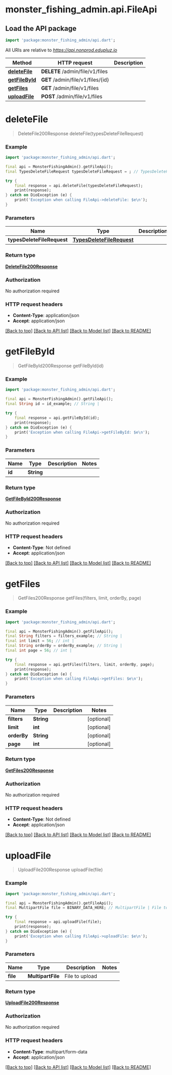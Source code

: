 # monster_fishing_admin.api.FileApi

## Load the API package
```dart
import 'package:monster_fishing_admin/api.dart';
```

All URIs are relative to *https://api.nonprod.edupluz.io*

Method | HTTP request | Description
------------- | ------------- | -------------
[**deleteFile**](FileApi.md#deletefile) | **DELETE** /admin/file/v1/files | 
[**getFileById**](FileApi.md#getfilebyid) | **GET** /admin/file/v1/files/{id} | 
[**getFiles**](FileApi.md#getfiles) | **GET** /admin/file/v1/files | 
[**uploadFile**](FileApi.md#uploadfile) | **POST** /admin/file/v1/files | 


# **deleteFile**
> DeleteFile200Response deleteFile(typesDeleteFileRequest)



### Example
```dart
import 'package:monster_fishing_admin/api.dart';

final api = MonsterFishingAdmin().getFileApi();
final TypesDeleteFileRequest typesDeleteFileRequest = ; // TypesDeleteFileRequest |  

try {
    final response = api.deleteFile(typesDeleteFileRequest);
    print(response);
} catch on DioException (e) {
    print('Exception when calling FileApi->deleteFile: $e\n');
}
```

### Parameters

Name | Type | Description  | Notes
------------- | ------------- | ------------- | -------------
 **typesDeleteFileRequest** | [**TypesDeleteFileRequest**](TypesDeleteFileRequest.md)|   | [optional] 

### Return type

[**DeleteFile200Response**](DeleteFile200Response.md)

### Authorization

No authorization required

### HTTP request headers

 - **Content-Type**: application/json
 - **Accept**: application/json

[[Back to top]](#) [[Back to API list]](../README.md#documentation-for-api-endpoints) [[Back to Model list]](../README.md#documentation-for-models) [[Back to README]](../README.md)

# **getFileById**
> GetFileById200Response getFileById(id)



### Example
```dart
import 'package:monster_fishing_admin/api.dart';

final api = MonsterFishingAdmin().getFileApi();
final String id = id_example; // String |  

try {
    final response = api.getFileById(id);
    print(response);
} catch on DioException (e) {
    print('Exception when calling FileApi->getFileById: $e\n');
}
```

### Parameters

Name | Type | Description  | Notes
------------- | ------------- | ------------- | -------------
 **id** | **String**|   | 

### Return type

[**GetFileById200Response**](GetFileById200Response.md)

### Authorization

No authorization required

### HTTP request headers

 - **Content-Type**: Not defined
 - **Accept**: application/json

[[Back to top]](#) [[Back to API list]](../README.md#documentation-for-api-endpoints) [[Back to Model list]](../README.md#documentation-for-models) [[Back to README]](../README.md)

# **getFiles**
> GetFiles200Response getFiles(filters, limit, orderBy, page)



### Example
```dart
import 'package:monster_fishing_admin/api.dart';

final api = MonsterFishingAdmin().getFileApi();
final String filters = filters_example; // String | 
final int limit = 56; // int | 
final String orderBy = orderBy_example; // String | 
final int page = 56; // int | 

try {
    final response = api.getFiles(filters, limit, orderBy, page);
    print(response);
} catch on DioException (e) {
    print('Exception when calling FileApi->getFiles: $e\n');
}
```

### Parameters

Name | Type | Description  | Notes
------------- | ------------- | ------------- | -------------
 **filters** | **String**|  | [optional] 
 **limit** | **int**|  | [optional] 
 **orderBy** | **String**|  | [optional] 
 **page** | **int**|  | [optional] 

### Return type

[**GetFiles200Response**](GetFiles200Response.md)

### Authorization

No authorization required

### HTTP request headers

 - **Content-Type**: Not defined
 - **Accept**: application/json

[[Back to top]](#) [[Back to API list]](../README.md#documentation-for-api-endpoints) [[Back to Model list]](../README.md#documentation-for-models) [[Back to README]](../README.md)

# **uploadFile**
> UploadFile200Response uploadFile(file)



### Example
```dart
import 'package:monster_fishing_admin/api.dart';

final api = MonsterFishingAdmin().getFileApi();
final MultipartFile file = BINARY_DATA_HERE; // MultipartFile | File to upload

try {
    final response = api.uploadFile(file);
    print(response);
} catch on DioException (e) {
    print('Exception when calling FileApi->uploadFile: $e\n');
}
```

### Parameters

Name | Type | Description  | Notes
------------- | ------------- | ------------- | -------------
 **file** | **MultipartFile**| File to upload | 

### Return type

[**UploadFile200Response**](UploadFile200Response.md)

### Authorization

No authorization required

### HTTP request headers

 - **Content-Type**: multipart/form-data
 - **Accept**: application/json

[[Back to top]](#) [[Back to API list]](../README.md#documentation-for-api-endpoints) [[Back to Model list]](../README.md#documentation-for-models) [[Back to README]](../README.md)

